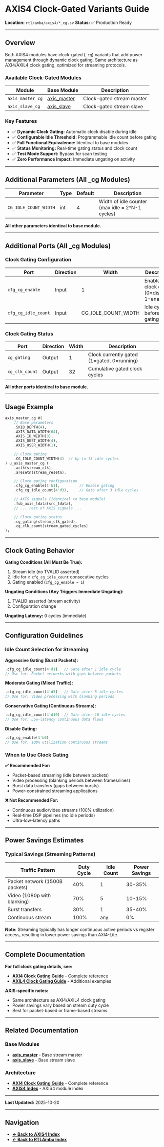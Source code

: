 # AXIS4 Clock-Gated Variants Guide

**Location:** `rtl/amba/axis4/*_cg.sv`
**Status:** ✅ Production Ready

---

## Overview

Both AXIS4 modules have clock-gated (`_cg`) variants that add power management through dynamic clock gating. Same architecture as AXI4/AXIL4 clock gating, optimized for streaming protocols.

### Available Clock-Gated Modules

| Module | Base Module | Description |
|--------|-------------|-------------|
| `axis_master_cg` | [axis_master](axis_master.md) | Clock-gated stream master |
| `axis_slave_cg` | [axis_slave](axis_slave.md) | Clock-gated stream slave |

### Key Features

- ✅ **Dynamic Clock Gating:** Automatic clock disable during idle
- ✅ **Configurable Idle Threshold:** Programmable idle count before gating
- ✅ **Full Functional Equivalence:** Identical to base modules
- ✅ **Status Monitoring:** Real-time gating status and clock count
- ✅ **Test Mode Support:** Bypass for scan testing
- ✅ **Zero Performance Impact:** Immediate ungating on activity

---

## Additional Parameters (All _cg Modules)

| Parameter | Type | Default | Description |
|-----------|------|---------|-------------|
| `CG_IDLE_COUNT_WIDTH` | int | 4 | Width of idle counter (max idle = 2^N-1 cycles) |

**All other parameters identical to base module.**

---

## Additional Ports (All _cg Modules)

### Clock Gating Configuration

| Port | Direction | Width | Description |
|------|-----------|-------|-------------|
| `cfg_cg_enable` | Input | 1 | Enable clock gating (0=disabled, 1=enabled) |
| `cfg_cg_idle_count` | Input | CG_IDLE_COUNT_WIDTH | Idle cycles before gating |

### Clock Gating Status

| Port | Direction | Width | Description |
|------|-----------|-------|-------------|
| `cg_gating` | Output | 1 | Clock currently gated (1=gated, 0=running) |
| `cg_clk_count` | Output | 32 | Cumulative gated clock cycles |

**All other ports identical to base module.**

---

## Usage Example

```systemverilog
axis_master_cg #(
    // Base parameters
    .SKID_DEPTH(4),
    .AXIS_DATA_WIDTH(64),
    .AXIS_ID_WIDTH(8),
    .AXIS_DEST_WIDTH(4),
    .AXIS_USER_WIDTH(1),

    // Clock gating
    .CG_IDLE_COUNT_WIDTH(4)  // Up to 15 idle cycles
) u_axis_master_cg (
    .aclk(stream_clk),
    .aresetn(stream_resetn),

    // Clock gating configuration
    .cfg_cg_enable(1'b1),         // Enable gating
    .cfg_cg_idle_count(4'd3),     // Gate after 3 idle cycles

    // AXIS signals (identical to base module)
    .fub_axis_tdata(src_tdata),
    // ... rest of AXIS signals ...

    // Clock gating status
    .cg_gating(stream_clk_gated),
    .cg_clk_count(stream_gated_cycles)
);
```

---

## Clock Gating Behavior

**Gating Conditions (All Must Be True):**
1. Stream idle (no TVALID asserted)
2. Idle for ≥ `cfg_cg_idle_count` consecutive cycles
3. Gating enabled (`cfg_cg_enable = 1`)

**Ungating Conditions (Any Triggers Immediate Ungating):**
1. TVALID asserted (stream activity)
2. Configuration change

**Ungating Latency:** 0 cycles (immediate)

---

## Configuration Guidelines

### Idle Count Selection for Streaming

**Aggressive Gating (Burst Packets):**
```systemverilog
.cfg_cg_idle_count(4'd1)   // Gate after 1 idle cycle
// Use for: Packet networks with gaps between packets
```

**Moderate Gating (Mixed Traffic):**
```systemverilog
.cfg_cg_idle_count(4'd5)   // Gate after 5 idle cycles
// Use for: Video processing with blanking periods
```

**Conservative Gating (Continuous Streams):**
```systemverilog
.cfg_cg_idle_count(4'd10)  // Gate after 10 idle cycles
// Use for: Low-latency continuous data flows
```

**Disable Gating:**
```systemverilog
.cfg_cg_enable(1'b0)
// Use for: 100% utilization continuous streams
```

### When to Use Clock Gating

**✅ Recommended For:**
- Packet-based streaming (idle between packets)
- Video processing (blanking periods between frames/lines)
- Burst data transfers (gaps between bursts)
- Power-constrained streaming applications

**❌ Not Recommended For:**
- Continuous audio/video streams (100% utilization)
- Real-time DSP pipelines (no idle periods)
- Ultra-low-latency paths

---

## Power Savings Estimates

### Typical Savings (Streaming Patterns)

| Traffic Pattern | Duty Cycle | Idle Count | Power Savings |
|-----------------|------------|------------|---------------|
| Packet network (1500B packets) | 40% | 1 | 30-35% |
| Video (1080p with blanking) | 70% | 5 | 10-15% |
| Burst transfers | 30% | 1 | 35-40% |
| Continuous stream | 100% | any | 0% |

**Note:** Streaming typically has longer continuous active periods vs register access, resulting in lower power savings than AXI4-Lite.

---

## Complete Documentation

**For full clock gating details, see:**
- **[AXI4 Clock Gating Guide](../axi4/axi4_clock_gating_guide.md)** - Complete reference
- **[AXIL4 Clock Gating Guide](../axil4/axil4_clock_gating_guide.md)** - Additional examples

**AXIS-specific notes:**
- Same architecture as AXI4/AXIL4 clock gating
- Power savings vary based on stream duty cycle
- Best for packet-based or frame-based streams

---

## Related Documentation

### Base Modules
- **[axis_master](axis_master.md)** - Base stream master
- **[axis_slave](axis_slave.md)** - Base stream slave

### Architecture
- **[AXI4 Clock Gating Guide](../axi4/axi4_clock_gating_guide.md)** - Complete reference
- **[AXIS4 Index](README.md)** - AXIS4 module index

---

**Last Updated:** 2025-10-20

---

## Navigation

- **[← Back to AXIS4 Index](README.md)**
- **[← Back to RTLAmba Index](../README.md)**
